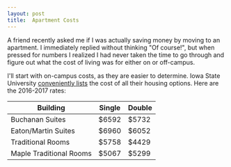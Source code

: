```yaml
---
layout: post
title:  Apartment Costs
---
```


A friend recently asked me if I was actually saving money by moving to an apartment.
I immediately replied without thinking "Of course!", but when pressed for numbers I realized I had never taken the time to go through and figure out what the cost of living was for either on or off-campus.

<!--more-->

I'll start with on-campus costs, as they are easier to determine.
Iowa State University [conveniently lists](http://housing.iastate.edu/rates) the cost of all their housing options.
Here are the 2016-2017 rates:

| Building                | Single | Double |
| ----------------------- | ------ | ------ |
| Buchanan Suites         | $6592  | $5732  |
| Eaton/Martin Suites     | $6960  | $6052  |
| Traditional Rooms       | $5758  | $4429  |
| Maple Traditional Rooms | $5067  | $5299  |
